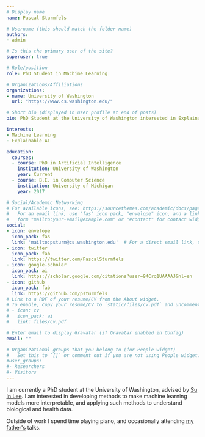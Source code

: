 ```yaml
---
# Display name
name: Pascal Sturmfels

# Username (this should match the folder name)
authors:
- admin

# Is this the primary user of the site?
superuser: true

# Role/position
role: PhD Student in Machine Learning

# Organizations/Affiliations
organizations:
- name: University of Washington
  url: "https://www.cs.washington.edu/"

# Short bio (displayed in user profile at end of posts)
bio: PhD Student at the University of Washington interested in Explainable AI.

interests:
- Machine Learning
- Explainable AI

education:
  courses:
  - course: PhD in Artificial Intelligence
    institution: University of Washington
    year: Current
  - course: B.E. in Computer Science
    institution: University of Michigan
    year: 2017

# Social/Academic Networking
# For available icons, see: https://sourcethemes.com/academic/docs/page-builder/#icons
#   For an email link, use "fas" icon pack, "envelope" icon, and a link in the
#   form "mailto:your-email@example.com" or "#contact" for contact widget.
social:
- icon: envelope
  icon_pack: fas
  link: 'mailto:psturm@cs.washington.edu'  # For a direct email link, use "mailto:test@example.org".
- icon: twitter
  icon_pack: fab
  link: https://twitter.com/PascalSturmfels
- icon: google-scholar
  icon_pack: ai
  link: https://scholar.google.com/citations?user=94Crq1UAAAAJ&hl=en
- icon: github
  icon_pack: fab
  link: https://github.com/psturmfels
# Link to a PDF of your resume/CV from the About widget.
# To enable, copy your resume/CV to `static/files/cv.pdf` and uncomment the lines below.
# - icon: cv
#   icon_pack: ai
#   link: files/cv.pdf

# Enter email to display Gravatar (if Gravatar enabled in Config)
email: ""

# Organizational groups that you belong to (for People widget)
#   Set this to `[]` or comment out if you are not using People widget.
#user_groups:
#- Researchers
#- Visitors
---
```


I am currently a PhD student at the University of Washington, advised by [Su In Lee](https://suinlee.cs.washington.edu/). I am interested in developing methods to make machine learning models more interpretable, and applying such methods to understand biological and health data. 

Outside of work I spend time playing piano, and occasionally attending [my father's](https://math.berkeley.edu/~bernd/) talks.
